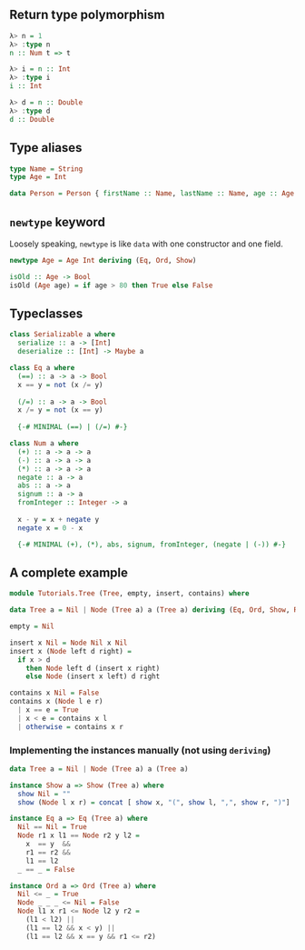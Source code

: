 
## Return type polymorphism

```haskell
λ> n = 1
λ> :type n
n :: Num t => t

λ> i = n :: Int
λ> :type i
i :: Int

λ> d = n :: Double
λ> :type d
d :: Double
```

## Type aliases

```haskell
type Name = String
type Age = Int

data Person = Person { firstName :: Name, lastName :: Name, age :: Age }

```

## `newtype` keyword

Loosely speaking, `newtype` is like `data` with one constructor and one field.

```haskell
newtype Age = Age Int deriving (Eq, Ord, Show)

isOld :: Age -> Bool
isOld (Age age) = if age > 80 then True else False
```

## Typeclasses

```haskell
class Serializable a where
  serialize :: a -> [Int]
  deserialize :: [Int] -> Maybe a
```

```haskell
class Eq a where
  (==) :: a -> a -> Bool
  x == y = not (x /= y)
  
  (/=) :: a -> a -> Bool
  x /= y = not (x == y)
  
  {-# MINIMAL (==) | (/=) #-}
```

```haskell
class Num a where
  (+) :: a -> a -> a
  (-) :: a -> a -> a
  (*) :: a -> a -> a
  negate :: a -> a
  abs :: a -> a
  signum :: a -> a
  fromInteger :: Integer -> a
  
  x - y = x + negate y
  negate x = 0 - x

  {-# MINIMAL (+), (*), abs, signum, fromInteger, (negate | (-)) #-}
```

## A complete example

```haskell
module Tutorials.Tree (Tree, empty, insert, contains) where

data Tree a = Nil | Node (Tree a) a (Tree a) deriving (Eq, Ord, Show, Read)

empty = Nil

insert x Nil = Node Nil x Nil
insert x (Node left d right) =
  if x > d
    then Node left d (insert x right)
    else Node (insert x left) d right

contains x Nil = False
contains x (Node l e r)
  | x == e = True
  | x < e = contains x l
  | otherwise = contains x r

```

### Implementing the instances manually (not using `deriving`)
```haskell
data Tree a = Nil | Node (Tree a) a (Tree a)

instance Show a => Show (Tree a) where
  show Nil = ""
  show (Node l x r) = concat [ show x, "(", show l, ",", show r, ")"]

instance Eq a => Eq (Tree a) where
  Nil == Nil = True
  Node r1 x l1 == Node r2 y l2 =
    x  == y  &&
    r1 == r2 && 
    l1 == l2
  _ == _ = False

instance Ord a => Ord (Tree a) where
  Nil <= _ = True
  Node _ _ _ <= Nil = False
  Node l1 x r1 <= Node l2 y r2 =
    (l1 < l2) ||
    (l1 == l2 && x < y) ||
    (l1 == l2 && x == y && r1 <= r2)
```
